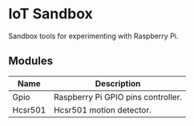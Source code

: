 # IoT Sandbox

Sandbox tools for experimenting with Raspberry Pi.

## Modules

|Name|Description|
|-----|-----|
|Gpio|Raspberry Pi GPIO pins controller.|
|Hcsr501|Hcsr501 motion detector.|
